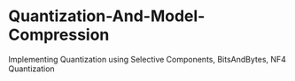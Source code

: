 # Quantization-And-Model-Compression
Implementing Quantization using Selective Components, BitsAndBytes, NF4 Quantization
